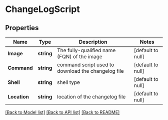 # ChangeLogScript

## Properties
Name | Type | Description | Notes
------------ | ------------- | ------------- | -------------
**Image** | **string** | The fully-qualified name (FQN) of the image | [default to null]
**Command** | **string** | command script used to download the changelog file | [default to null]
**Shell** | **string** | shell type | [default to null]
**Location** | **string** | location of the changelog file | [default to null]

[[Back to Model list]](../README.md#documentation-for-models) [[Back to API list]](../README.md#documentation-for-api-endpoints) [[Back to README]](../README.md)

